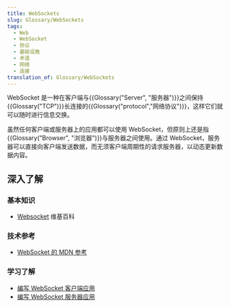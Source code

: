 ```yaml
---
title: WebSockets
slug: Glossary/WebSockets
tags:
  - Web
  - WebSocket
  - 协议
  - 基础设施
  - 术语
  - 网络
  - 连接
translation_of: Glossary/WebSockets
---
```

WebSocket 是一种在客户端与{{Glossary("Server", "服务器")}}之间保持{{Glossary("TCP")}}长连接的{{Glossary("protocol","网络协议")}}，这样它们就可以随时进行信息交换。

虽然任何客户端或服务器上的应用都可以使用 WebSocket，但原则上还是指{{Glossary("Browser", "浏览器")}}与服务器之间使用。通过 WebSocket，服务器可以直接向客户端发送数据，而无须客户端周期性的请求服务器，以动态更新数据内容。

## 深入了解

### 基本知识

- [Websocket](https://zh.wikipedia.org/wiki/Websocket) 维基百科

### 技术参考

- [WebSocket 的 MDN 参考](/zh-CN/docs/Web/API/WebSocket)

### 学习了解

- [编写 WebSocket 客户端应用](/zh-CN/docs/Web/API/WebSockets_API/Writing_WebSocket_client_applications)
- [编写 WebSocket 服务器应用](/zh-CN/docs/Web/API/WebSockets_API/Writing_WebSocket_servers)
